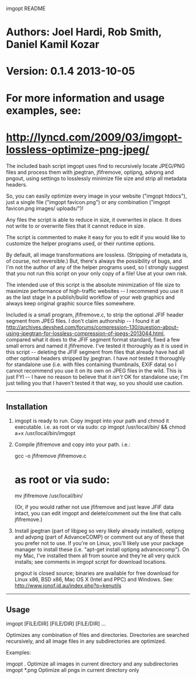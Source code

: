 imgopt README

# Authors: Joel Hardi, Rob Smith, Daniel Kamil Kozar
# Version: 0.1.4 2013-10-05
#
# For more information and usage examples, see:
# http://lyncd.com/2009/03/imgopt-lossless-optimize-png-jpeg/

The included bash script imgopt uses find to recursively locate JPEG/PNG 
files and process them with jpegtran, jfifremove, optipng, advpng and pngout, 
using settings to losslessly minimize file size and strip all metadata headers.

So, you can easily optimize every image in your website ("imgopt htdocs"), just
a single file ("imgopt favicon.png") or any combination ("imgopt favicon.png
images/ uploads/")!

Any files the script is able to reduce in size, it overwrites in place. It does
not write to or overwrite files that it cannot reduce in size.

The script is commented to make it easy for you to edit if you would like to
customize the helper programs used, or their runtime options.

By default, all image transformations are lossless. (Stripping of metadata is,
of course, not reversible.) But, there's always the possibility of bugs, and 
I'm not the author of any of the helper programs used, so I strongly suggest
that you not run this script on your only copy of a file! Use at your own risk.

The intended use of this script is the absolute minimization of file size to
maximize performance of high-traffic websites -- I recommend you use it as the
last stage in a publish/build workflow of your web graphics and always keep
original graphic source files somewhere.

Included is a small program, jfifremove.c, to strip the optional JFIF header
segment from JPEG files. I don't claim authorship -- I found it at
http://archives.devshed.com/forums/compression-130/question-about-using-jpegtran-for-lossless-compression-of-jpegs-2013044.html,
compared what it does to the JFIF segment format standard, fixed a few small
errors and named it jfifremove. I've tested it thoroughly as it is used in this
script -- deleting the JFIF segment from files that already have had all other
optional headers stripped by jpegtran. I have *not* tested it thoroughly for
standalone use (i.e. with files containing thumbnails, EXIF data) so I cannot 
recommend you use it on its own on JPEG files in the wild. This is just FYI -- I
have no reason to believe that it *isn't* OK for standalone use; I'm just 
telling you that I haven't tested it that way, so you should use caution.

------------
Installation
------------

1. imgopt is ready to run. Copy imgopt into your path and chmod it executable.
   i.e. as root or via sudo:
   cp imgopt /usr/local/bin/ && chmod a+x /usr/local/bin/imgopt

2. Compile jfifremove and copy into your path. i.e.:

   gcc -o jfifremove jfifremove.c
   # as root or via sudo:
   mv jfifremove /usr/local/bin/

   (Or, if you would rather not use jfifremove and just leave JFIF data intact,
   you can edit imgopt and delete/comment out the line that calls jfifremove.)

3. Install jpegtran (part of libjpeg so very likely already installed),
   optipng and advpng (part of AdvanceCOMP) or comment out any of these that 
   you prefer not to use. If you're on Linux, you'll likely use your package
   manager to install these (i.e. "apt-get install optipng advancecomp"). On my
   Mac, I've installed them all from source and they're all very quick
   installs; see comments in imgopt script for download locations.

   pngout is closed source; binaries are available for free download for
   Linux x86, BSD x86, Mac OS X (Intel and PPC) and Windows. See:
   http://www.jonof.id.au/index.php?p=kenutils

-----
Usage
-----

imgopt [FILE/DIR] [FILE/DIR] [FILE/DIR] ...

Optimizes any combination of files and directories. Directories are searched
recursively, and all image files in any subdirectories are optimized.

Examples:

 imgopt .      Optimize all images in current directory and any subdirectories
 imgopt *.png  Optimize all pngs in current directory only

